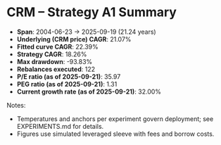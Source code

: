 # CRM – Strategy A1 Summary

- **Span**: 2004-06-23 → 2025-09-19 (21.24 years)
- **Underlying (CRM price) CAGR**: 21.07%
- **Fitted curve CAGR**: 22.39%
- **Strategy CAGR**: 18.26%
- **Max drawdown**: -93.83%
- **Rebalances executed**: 122
- **P/E ratio (as of 2025-09-21)**: 35.97
- **PEG ratio (as of 2025-09-21)**: 1.31
- **Current growth rate (as of 2025-09-21)**: 32.00%

Notes:

- Temperatures and anchors per experiment govern deployment; see EXPERIMENTS.md for details.
- Figures use simulated leveraged sleeve with fees and borrow costs.

